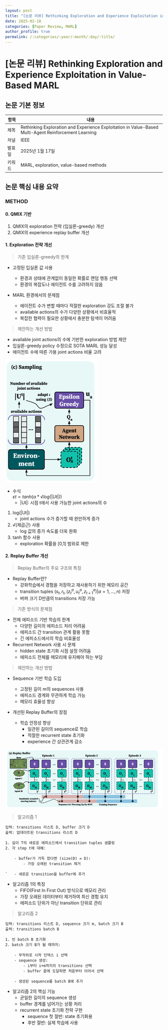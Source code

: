 ```yaml
---
layout: post
title: "[논문 리뷰] Rethinking Exploration and Experience Exploitation in Value-Based MARL"
date: 2025-02-18
categories: [Paper Review, MARL]
author_profile: true
permalink: /:categories/:year/:month/:day/:title/
---
```

# [논문 리뷰] Rethinking Exploration and Experience Exploitation in Value-Based MARL

## 논문 기본 정보
| 항목 | 내용 |
|------|------|
| 제목 | Rethinking Exploration and Experience Exploitation in Value-Based Multi-Agent Reinforcement Learning |
| 저널 | IEEE |
| 발표일 | 2025년 1월 17일 |
| 키워드 | MARL, exploration, value-based methods |

## 논문 핵심 내용 요약

### METHOD
#### 0. QMIX 기반
1. QMIX의 exploration 전략 (입실론-greedy) 개선
2. QMIX의 experience replay buffer 개선

#### 1. Exploration 전략 개선

> 기존 입실론-greedy의 한계
* 고정된 입실론 값 사용
  - 환경과 상태에 관계없이 동일한 확률로 랜덤 행동 선택
  - 환경의 복잡도나 에이전트 수를 고려하지 않음

* MARL 환경에서의 문제점
  - 에이전트 수가 변할 때마다 적절한 exploration 강도 조절 불가
  - available actions의 수가 다양한 상황에서 비효율적
  - 복잡한 협력이 필요한 상황에서 충분한 탐색이 어려움

> 제안하는 개선 방법 
* available joint actions의 수에 기반한 exploration 방법 제안
* 입실론-greedy policy 수정으로 SOTA MARL 성능 달성
* 에이전트 수에 따른 가용 joint actions 비율 고려

![Exploration 전략 개선](../assets/images/2025-02-18-paper-review/image2.png)

* 수식 <br>
$εt = tanh(α * √log(|Ut|))$
  - |Ut|: 시점 t에서 사용 가능한 joint actions의 수
1. log(|Ut|)
    - joint actions 수가 증가할 때 완만하게 증가
2. √(제곱근) 사용
    - log 값의 증가 속도를 더욱 완화
3. tanh 함수 사용
    - exploration 확률을 [0,1] 범위로 제한

#### 2. Replay Buffer 개선

> Replay Buffer의 주요 구조와 특징
* Replay Buffer란?
    - 강화학습에서 경험을 저장하고 재사용하기 위한 메모리 공간
    - transition tuples $(s_t, r_t, {(z_t^a, u_t^a, z_{t+1}^a) | a=1,...,n})$ 저장
    - 버퍼 크기 D만큼의 transitions 저장 가능

> 기존 방식의 문제점
* 전체 에피소드 기반 학습의 한계
    - 다양한 길이의 에피소드 처리 어려움
    - 에피소드 간 transition 관계 활용 못함
    - 긴 에피소드에서의 학습 비효율성
* Recurrent Network 사용 시 문제
    - hidden state 초기화 시점 설정 어려움
    - 에피소드 전체를 메모리에 유지해야 하는 부담

 > 제안하는 개선 방법
* Sequence 기반 학습 도입
    - 고정된 길이 m의 sequences 사용
    - 에피소드 경계와 무관하게 학습 가능
    - 메모리 효율성 향상

* 개선된 Replay Buffer의 장점
    * 학습 안정성 향상
        - 일관된 길이의 sequence로 학습
        - 적절한 recurrent state 초기화
        - experience 간 상관관계 감소

![Replay Buffer 개선 구조](../assets/images/2025-02-18-paper-review/image1.png)
> 알고리즘 1
```
입력: transitions 리스트 D, buffer 크기 D
출력: 업데이트된 transitions 리스트 D

1. 길이 T의 새로운 에피소드에서 transition tuples 샘플링
2. 각 step t에 대해:

    - buffer가 가득 찼다면 (size(D) = D):
        - 가장 오래된 transition 제거

`   - 새로운 transition을 buffer에 추가
```
* 알고리즘 1의 특징
  - FIFO(First In First Out) 방식으로 메모리 관리
  - 가장 오래된 데이터부터 제거하여 최신 경험 유지
  - 에피소드 단위가 아닌 transition 단위로 관리 

> 알고리즘 2
```
입력: transitions 리스트 D, sequence 크기 m, batch 크기 B
출력: transitions batch B

1. 빈 batch B 초기화
2. batch 크기 B가 될 때까지:

    - 무작위로 시작 인덱스 i 선택
    - sequence 생성:
        - i부터 i+m까지의 transitions 선택
        - buffer 끝에 도달하면 처음부터 이어서 선택

    - 생성된 sequence를 batch B에 추가
```
* 알고리즘 2의 핵심 기능
  - 균일한 길이의 sequence 생성
  - buffer 경계를 넘어가는 상황 처리
  - recurrent state 초기화 전략 구현
    * sequence 첫 절반: state 초기화용
    * 후반 절반: 실제 학습에 사용
